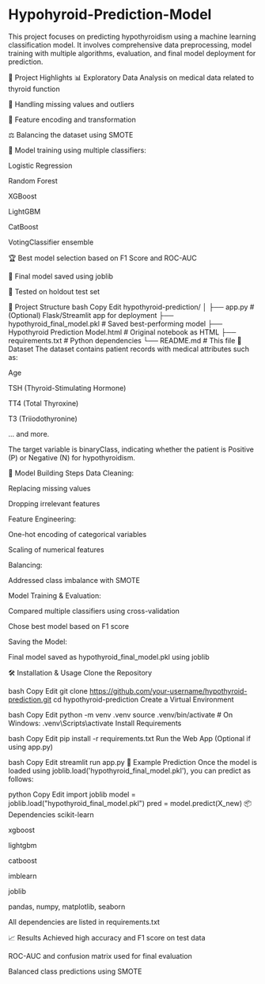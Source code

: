 # Hypohyroid-Prediction-Model
This project focuses on predicting hypothyroidism using a machine learning classification model. It involves comprehensive data preprocessing, model training with multiple algorithms, evaluation, and final model deployment for prediction.

📌 Project Highlights
📊 Exploratory Data Analysis on medical data related to thyroid function

🧹 Handling missing values and outliers

🧬 Feature encoding and transformation

⚖️ Balancing the dataset using SMOTE

🤖 Model training using multiple classifiers:

Logistic Regression

Random Forest

XGBoost

LightGBM

CatBoost

VotingClassifier ensemble

🏆 Best model selection based on F1 Score and ROC-AUC

💾 Final model saved using joblib

🧪 Tested on holdout test set

📂 Project Structure
bash
Copy
Edit
hypothyroid-prediction/
│
├── app.py                  # (Optional) Flask/Streamlit app for deployment
├── hypothyroid_final_model.pkl  # Saved best-performing model
├── Hypothyroid Prediction Model.html  # Original notebook as HTML
├── requirements.txt        # Python dependencies
└── README.md               # This file
🧠 Dataset
The dataset contains patient records with medical attributes such as:

Age

TSH (Thyroid-Stimulating Hormone)

TT4 (Total Thyroxine)

T3 (Triiodothyronine)

... and more.

The target variable is binaryClass, indicating whether the patient is Positive (P) or Negative (N) for hypothyroidism.

🚀 Model Building Steps
Data Cleaning:

Replacing missing values

Dropping irrelevant features

Feature Engineering:

One-hot encoding of categorical variables

Scaling of numerical features

Balancing:

Addressed class imbalance with SMOTE

Model Training & Evaluation:

Compared multiple classifiers using cross-validation

Chose best model based on F1 score

Saving the Model:

Final model saved as hypothyroid_final_model.pkl using joblib

🛠️ Installation & Usage
Clone the Repository

bash
Copy
Edit
git clone https://github.com/your-username/hypothyroid-prediction.git
cd hypothyroid-prediction
Create a Virtual Environment

bash
Copy
Edit
python -m venv .venv
source .venv/bin/activate  # On Windows: .venv\Scripts\activate
Install Requirements

bash
Copy
Edit
pip install -r requirements.txt
Run the Web App (Optional if using app.py)

bash
Copy
Edit
streamlit run app.py
🧪 Example Prediction
Once the model is loaded using joblib.load('hypothyroid_final_model.pkl'), you can predict as follows:

python
Copy
Edit
import joblib
model = joblib.load("hypothyroid_final_model.pkl")
pred = model.predict(X_new)
📦 Dependencies
scikit-learn

xgboost

lightgbm

catboost

imblearn

joblib

pandas, numpy, matplotlib, seaborn

All dependencies are listed in requirements.txt

📈 Results
Achieved high accuracy and F1 score on test data

ROC-AUC and confusion matrix used for final evaluation

Balanced class predictions using SMOTE
